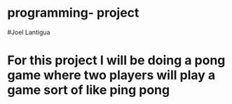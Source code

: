 # programming- project
#Joel Lantigua
# For this project I will be doing a pong game where two players will play a game sort of like ping pong
#
